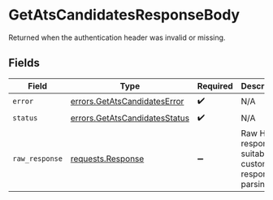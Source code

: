 # GetAtsCandidatesResponseBody

Returned when the authentication header was invalid or missing.


## Fields

| Field                                                                                 | Type                                                                                  | Required                                                                              | Description                                                                           |
| ------------------------------------------------------------------------------------- | ------------------------------------------------------------------------------------- | ------------------------------------------------------------------------------------- | ------------------------------------------------------------------------------------- |
| `error`                                                                               | [errors.GetAtsCandidatesError](../../models/errors/getatscandidateserror.md)          | :heavy_check_mark:                                                                    | N/A                                                                                   |
| `status`                                                                              | [errors.GetAtsCandidatesStatus](../../models/errors/getatscandidatesstatus.md)        | :heavy_check_mark:                                                                    | N/A                                                                                   |
| `raw_response`                                                                        | [requests.Response](https://requests.readthedocs.io/en/latest/api/#requests.Response) | :heavy_minus_sign:                                                                    | Raw HTTP response; suitable for custom response parsing                               |